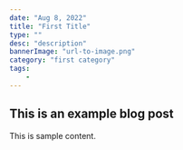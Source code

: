 ```yaml
---
date: "Aug 8, 2022"
title: "First Title"
type: ""
desc: "description"
bannerImage: "url-to-image.png"
category: "first category"
tags:
    - 
---
```


## This is an example blog post

This is sample content. 